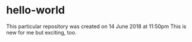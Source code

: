 # hello-world
This particular repository was created on 14 June 2018 at 11:50pm
This is new for me but exciting, too.
